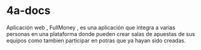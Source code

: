 # 4a-docs
Aplicación web , FullMoney , es una aplicación que integra a varias personas en una plataforma donde pueden crear salas de apuestas de sus equipos como tambien participar en potras que ya hayan sido creadas.
